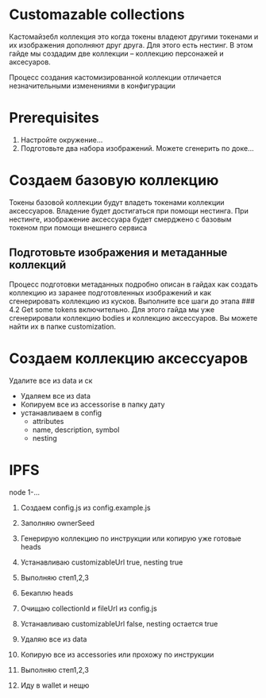 # Customazable collections

Кастомайзебл коллекция это когда токены владеют другими токенами и их изображения дополняют друг друга. Для этого есть нестинг. В этом гайде мы создадим две коллекции – коллекцию персонажей и аксесуаров.

Процесс создания кастомизированной коллекции отличается незначительными изменениями в конфигурации

# Prerequisites

1. Настройте окружение...
2. Подготовьте два набора изображений. Можете сгенерить по доке...


# Создаем базовую коллекцию

Токены базовой коллекции будут владеть токенами коллекции аксессуаров. Владение будет достигаться при помощи нестинга. При нестинге, изображение аксессуара будет смерджено с базовым токеном при помощи внешнего сервиса

## Подготовьте изображения и метаданные коллекций

Процесс подготовки метаданных подробно описан в гайдах как создать коллекцию из заранее подготовленных изображений и как сгенерировать коллекцию из кусков. Выполните все шаги до этапа ### 4.2 Get some tokens включительно. Для этого гайда мы уже сгенерировали коллекцию bodies и коллекцию аксессуаров. Вы можете найти их в папке customization. 


# Создаем коллекцию аксессуаров

Удалите все из data и ск

- Удаляем все из data
- Копируем все из accessorise в папку дату
- устанавливаем в config
  - attributes
  - name, description, symbol
  - nesting

# IPFS
node 1-...






>>>>>>>>>>>>>>>>


1. Создаем config.js из config.example.js
2. Заполняю ownerSeed
3. Генерирую коллекцию по инструкции или копирую уже готовые heads
4. Устанавливаю customizableUrl true, nesting true
5. Выполняю степ1,2,3

1. Бекаплю heads
2. Очищаю collectionId и fileUrl из config.js
3. Устанавливаю customizableUrl false, nesting остается true
4. Удаляю все из data
5. Копирую все из accessories или прохожу по инструкции
6. Выполняю степ1,2,3


1. Иду в wallet и нещю